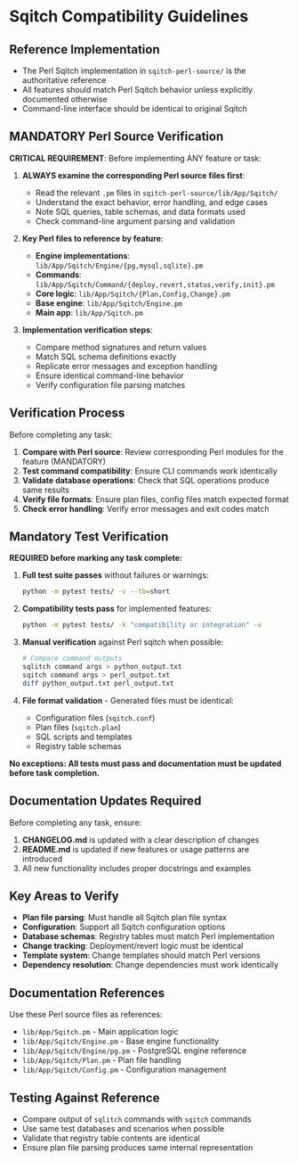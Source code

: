 # Sqitch Compatibility Guidelines

## Reference Implementation
- The Perl Sqitch implementation in `sqitch-perl-source/` is the authoritative reference
- All features should match Perl Sqitch behavior unless explicitly documented otherwise
- Command-line interface should be identical to original Sqitch

## MANDATORY Perl Source Verification
**CRITICAL REQUIREMENT**: Before implementing ANY feature or task:

1. **ALWAYS examine the corresponding Perl source files first**:
   - Read the relevant `.pm` files in `sqitch-perl-source/lib/App/Sqitch/`
   - Understand the exact behavior, error handling, and edge cases
   - Note SQL queries, table schemas, and data formats used
   - Check command-line argument parsing and validation

2. **Key Perl files to reference by feature**:
   - **Engine implementations**: `lib/App/Sqitch/Engine/{pg,mysql,sqlite}.pm`
   - **Commands**: `lib/App/Sqitch/Command/{deploy,revert,status,verify,init}.pm`
   - **Core logic**: `lib/App/Sqitch/{Plan,Config,Change}.pm`
   - **Base engine**: `lib/App/Sqitch/Engine.pm`
   - **Main app**: `lib/App/Sqitch.pm`

3. **Implementation verification steps**:
   - Compare method signatures and return values
   - Match SQL schema definitions exactly
   - Replicate error messages and exception handling
   - Ensure identical command-line behavior
   - Verify configuration file parsing matches

## Verification Process
Before completing any task:
1. **Compare with Perl source**: Review corresponding Perl modules for the feature (MANDATORY)
2. **Test command compatibility**: Ensure CLI commands work identically
3. **Validate database operations**: Check that SQL operations produce same results
4. **Verify file formats**: Ensure plan files, config files match expected format
5. **Check error handling**: Verify error messages and exit codes match

## Mandatory Test Verification
**REQUIRED before marking any task complete:**

1. **Full test suite passes** without failures or warnings:
   ```bash
   python -m pytest tests/ -v --tb=short
   ```

2. **Compatibility tests pass** for implemented features:
   ```bash
   python -m pytest tests/ -k "compatibility or integration" -v
   ```

3. **Manual verification** against Perl sqitch when possible:
   ```bash
   # Compare command outputs
   sqlitch command args > python_output.txt
   sqitch command args > perl_output.txt
   diff python_output.txt perl_output.txt
   ```

4. **File format validation** - Generated files must be identical:
   - Configuration files (`sqitch.conf`)
   - Plan files (`sqitch.plan`) 
   - SQL scripts and templates
   - Registry table schemas

**No exceptions: All tests must pass and documentation must be updated before task completion.**

## Documentation Updates Required
Before completing any task, ensure:
1. **CHANGELOG.md** is updated with a clear description of changes
2. **README.md** is updated if new features or usage patterns are introduced
3. All new functionality includes proper docstrings and examples

## Key Areas to Verify
- **Plan file parsing**: Must handle all Sqitch plan file syntax
- **Configuration**: Support all Sqitch configuration options
- **Database schemas**: Registry tables must match Perl implementation
- **Change tracking**: Deployment/revert logic must be identical
- **Template system**: Change templates should match Perl versions
- **Dependency resolution**: Change dependencies must work identically

## Documentation References
Use these Perl source files as references:
- `lib/App/Sqitch.pm` - Main application logic
- `lib/App/Sqitch/Engine.pm` - Base engine functionality
- `lib/App/Sqitch/Engine/pg.pm` - PostgreSQL engine reference
- `lib/App/Sqitch/Plan.pm` - Plan file handling
- `lib/App/Sqitch/Config.pm` - Configuration management

## Testing Against Reference
- Compare output of `sqlitch` commands with `sqitch` commands
- Use same test databases and scenarios when possible
- Validate that registry table contents are identical
- Ensure plan file parsing produces same internal representation